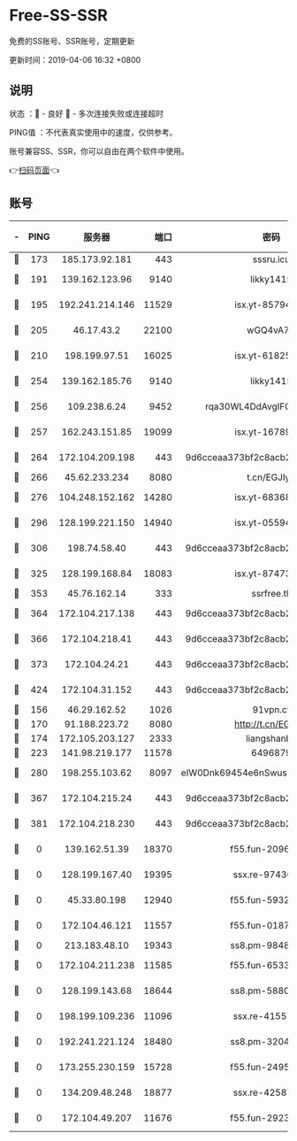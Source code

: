 # Free-SS-SSR

免费的SS账号、SSR账号，定期更新

更新时间：2019-04-06 16:32 +0800

## 说明

状态     ：🙂 - 良好 🙁 - 多次连接失败或连接超时

PING值   ：不代表真实使用中的速度，仅供参考。

账号兼容SS、SSR，你可以自由在两个软件中使用。

👉[扫码页面](https://liesauer.github.io/Free-SS-SSR/)👈

## 账号

|-|PING|服务器|端口|密码|加密方式|区域|
|:----:|:----:|:-----:|-----:|:----:|:----:|:----:|
|🙂|173|185.173.92.181|443|sssru.icu|rc4-md5|RU|
|🙂|191|139.162.123.96|9140|likky1415|aes-256-cfb|JP|
|🙂|195|192.241.214.146|11529|isx.yt-85794226|aes-256-cfb|US|
|🙂|205|46.17.43.2|22100|wGQ4vA7D|aes-256-gcm|RU|
|🙂|210|198.199.97.51|16025|isx.yt-61825753|aes-256-cfb|US|
|🙂|254|139.162.185.76|9140|likky1415|aes-256-cfb|DE|
|🙂|256|109.238.6.24|9452|rqa30WL4DdAvgIFG6Fs3znzTa|aes-256-cfb|FR|
|🙂|257|162.243.151.85|19099|isx.yt-16789581|aes-256-cfb|US|
|🙂|264|172.104.209.198|443|9d6cceaa373bf2c8acb22e60b6a58be6|aes-256-cfb|US|
|🙂|266|45.62.233.234|8080|t.cn/EGJIyrl|rc4-md5|CA|
|🙂|276|104.248.152.162|14280|isx.yt-68368719|aes-256-cfb|SG|
|🙂|296|128.199.221.150|14940|isx.yt-05594016|aes-256-cfb|SG|
|🙂|306|198.74.58.40|443|9d6cceaa373bf2c8acb22e60b6a58be6|aes-256-cfb|US|
|🙂|325|128.199.168.84|18083|isx.yt-87473888|aes-256-cfb|SG|
|🙂|353|45.76.162.14|333|ssrfree.tk|rc4|SG|
|🙂|364|172.104.217.138|443|9d6cceaa373bf2c8acb22e60b6a58be6|aes-256-cfb|US|
|🙂|366|172.104.218.41|443|9d6cceaa373bf2c8acb22e60b6a58be6|aes-256-cfb|US|
|🙂|373|172.104.24.21|443|9d6cceaa373bf2c8acb22e60b6a58be6|aes-256-cfb|US|
|🙂|424|172.104.31.152|443|9d6cceaa373bf2c8acb22e60b6a58be6|aes-256-cfb|US|
|🙂|156|46.29.162.52|1026|91vpn.cf|rc4-md5|RU|
|🙂|170|91.188.223.72|8080|http://t.cn/EGJIyrl|rc4-md5|RU|
|🙂|174|172.105.203.127|2333|liangshanbo|chacha20|JP|
|🙂|223|141.98.219.177|11578|6496879|chacha20|US|
|🙂|280|198.255.103.62|8097|eIW0Dnk69454e6nSwuspv9DmS201tQ0D|aes-256-cfb|US|
|🙂|367|172.104.215.24|443|9d6cceaa373bf2c8acb22e60b6a58be6|aes-256-cfb|US|
|🙂|381|172.104.218.230|443|9d6cceaa373bf2c8acb22e60b6a58be6|aes-256-cfb|US|
|🙁|0|139.162.51.39|18370|f55.fun-20968647|aes-256-cfb|SG|
|🙁|0|128.199.167.40|19395|ssx.re-97436053|aes-256-cfb|SG|
|🙁|0|45.33.80.198|12940|f55.fun-59324256|aes-256-cfb|US|
|🙁|0|172.104.46.121|11557|f55.fun-01871509|aes-256-cfb|SG|
|🙁|0|213.183.48.10|19343|ss8.pm-98489424|rc4-md5|RU|
|🙁|0|172.104.211.238|11585|f55.fun-65338054|aes-256-cfb|US|
|🙁|0|128.199.143.68|18644|ss8.pm-58805448|aes-256-cfb|SG|
|🙁|0|198.199.109.236|11096|ssx.re-41557165|aes-256-cfb|US|
|🙁|0|192.241.221.124|18480|ss8.pm-32044618|aes-256-cfb|US|
|🙁|0|173.255.230.159|15728|f55.fun-24959941|aes-256-cfb|US|
|🙁|0|134.209.48.248|18877|ssx.re-42587403|aes-256-cfb|US|
|🙁|0|172.104.49.207|11676|f55.fun-29234040|aes-256-cfb|SG|
